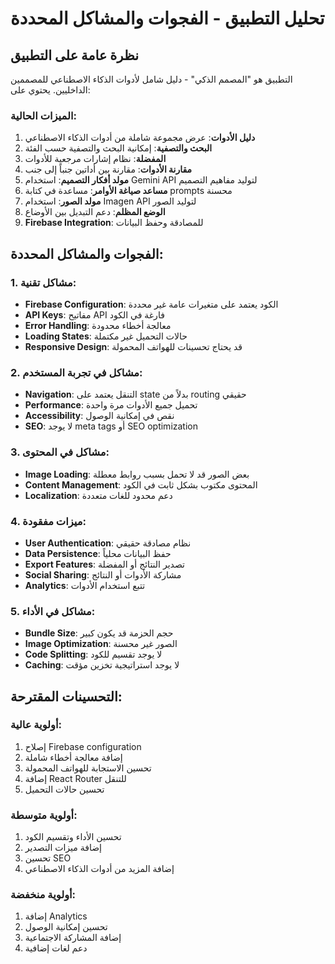 # تحليل التطبيق - الفجوات والمشاكل المحددة

## نظرة عامة على التطبيق
التطبيق هو "المصمم الذكي" - دليل شامل لأدوات الذكاء الاصطناعي للمصممين الداخليين. يحتوي على:

### الميزات الحالية:
1. **دليل الأدوات**: عرض مجموعة شاملة من أدوات الذكاء الاصطناعي
2. **البحث والتصفية**: إمكانية البحث والتصفية حسب الفئة
3. **المفضلة**: نظام إشارات مرجعية للأدوات
4. **مقارنة الأدوات**: مقارنة بين أداتين جنباً إلى جنب
5. **مولد أفكار التصميم**: استخدام Gemini API لتوليد مفاهيم التصميم
6. **مساعد صياغة الأوامر**: مساعدة في كتابة prompts محسنة
7. **مولد الصور**: استخدام Imagen API لتوليد الصور
8. **الوضع المظلم**: دعم التبديل بين الأوضاع
9. **Firebase Integration**: للمصادقة وحفظ البيانات

## الفجوات والمشاكل المحددة:

### 1. مشاكل تقنية:
- **Firebase Configuration**: الكود يعتمد على متغيرات عامة غير محددة
- **API Keys**: مفاتيح API فارغة في الكود
- **Error Handling**: معالجة أخطاء محدودة
- **Loading States**: حالات التحميل غير مكتملة
- **Responsive Design**: قد يحتاج تحسينات للهواتف المحمولة

### 2. مشاكل في تجربة المستخدم:
- **Navigation**: التنقل يعتمد على state بدلاً من routing حقيقي
- **Performance**: تحميل جميع الأدوات مرة واحدة
- **Accessibility**: نقص في إمكانية الوصول
- **SEO**: لا يوجد meta tags أو SEO optimization

### 3. مشاكل في المحتوى:
- **Image Loading**: بعض الصور قد لا تحمل بسبب روابط معطلة
- **Content Management**: المحتوى مكتوب بشكل ثابت في الكود
- **Localization**: دعم محدود للغات متعددة

### 4. ميزات مفقودة:
- **User Authentication**: نظام مصادقة حقيقي
- **Data Persistence**: حفظ البيانات محلياً
- **Export Features**: تصدير النتائج أو المفضلة
- **Social Sharing**: مشاركة الأدوات أو النتائج
- **Analytics**: تتبع استخدام الأدوات

### 5. مشاكل في الأداء:
- **Bundle Size**: حجم الحزمة قد يكون كبير
- **Image Optimization**: الصور غير محسنة
- **Code Splitting**: لا يوجد تقسيم للكود
- **Caching**: لا يوجد استراتيجية تخزين مؤقت

## التحسينات المقترحة:

### أولوية عالية:
1. إصلاح Firebase configuration
2. إضافة معالجة أخطاء شاملة
3. تحسين الاستجابة للهواتف المحمولة
4. إضافة React Router للتنقل
5. تحسين حالات التحميل

### أولوية متوسطة:
1. تحسين الأداء وتقسيم الكود
2. إضافة ميزات التصدير
3. تحسين SEO
4. إضافة المزيد من أدوات الذكاء الاصطناعي

### أولوية منخفضة:
1. إضافة Analytics
2. تحسين إمكانية الوصول
3. إضافة المشاركة الاجتماعية
4. دعم لغات إضافية

